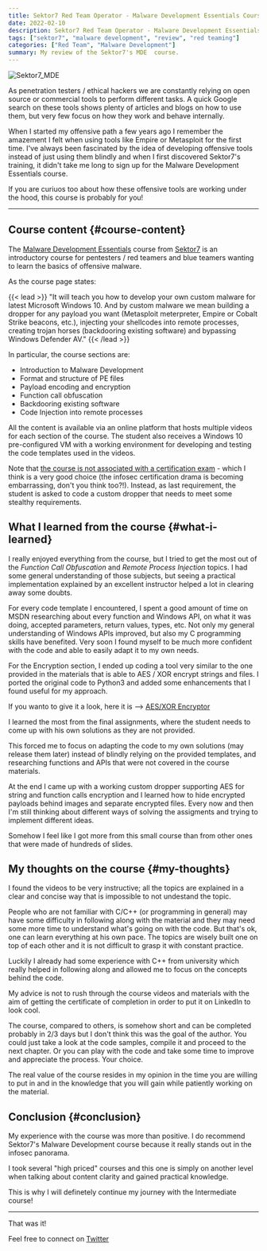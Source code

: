 ```yaml
---
title: Sektor7 Red Team Operator - Malware Development Essentials Course review
date: 2022-02-10
description: Sektor7 Red Team Operator - Malware Development Essentials Course review
tags: ["sektor7", "malware development", "review", "red teaming"]
categories: ["Red Team", "Malware Development"]
summary: My review of the Sektor7's MDE  course.
---
```


![Sektor7_MDE](/img/sektor7_mde.png)

As penetration testers / ethical hackers we are constantly relying on open source or commercial tools to perform different tasks. A quick Google search on these tools shows plenty of articles and blogs on how to use them, but very few focus on how they work and behave internally. 

When I started my offensive path a few years ago I remember the amazement I felt when using tools like Empire or Metasploit for the first time. I've always been fascinated by the idea of developing offensive tools instead of just using them blindly and when I first discovered Sektor7's training, it didn't take me long to sign up for the Malware Development Essentials course. 

If you are curiuos too about how these offensive tools are working under the hood, this course is probably for you! 

---


## Course content {#course-content}

The [Malware Development Essentials](https://institute.sektor7.net/red-team-operator-malware-development-essentials) course from <u>Sektor7</u> is an introductory course for pentesters / red teamers and blue teamers wanting to learn the basics of offensive malware. 

As the course page states:

{{< lead >}}
"It will teach you how to develop your own custom malware for latest Microsoft Windows 10. And by custom malware we mean building a dropper for any payload you want (Metasploit meterpreter, Empire or Cobalt Strike beacons, etc.), injecting your shellcodes into remote processes, creating trojan horses (backdooring existing software) and bypassing Windows Defender AV."
{{< /lead >}}


In particular, the course sections are:

- Introduction to Malware Development
- Format and structure of PE files
- Payload encoding and encryption
- Function call obfuscation
- Backdooring existing software
- Code Injection into remote processes


All the content is available via an online platform that hosts multiple videos for each section of the course. 
The student also receives a Windows 10 pre-configured VM with a working environment for developing and testing the code templates used in the videos. 

Note that <u>the course is not associated with a certification exam</u> - which I think is a very good choice (the infosec certification drama is becoming embarrassing, don't you think too?!). 
Instead, as last requirement, the student is asked to code a custom dropper that needs to meet some stealthy requirements.   


## What I learned from the course {#what-i-learned}

I really enjoyed everything from the course, but I tried to get the most out of the <i>Function Call Obfuscation</i> and <i>Remote Process Injection</i> topics. I had some general understanding of those subjects, but seeing a practical implementation explained by an excellent instructor helped a lot in clearing away some doubts. 

For every code template I encountered, I spent a good amount of time on MSDN researching about every function and Windows API, on what it was doing, accepted parameters, return values, types, etc. 
Not only my general understanding of Windows APIs improved, but also my C programming skills have benefited. Very soon I found myself to be much more confident with the code and able to easily adapt it to my own needs. 

For the Encryption section, I ended up coding a tool very similar to the one provided in the materials that is able to AES / XOR encrypt strings and files. I ported the original code to Python3 and added some enhancements that I found useful for my approach.

If you wanto to give it a look, here it is --> 
[AES/XOR Encryptor](https://github.com/lafx0/AESXOR-Encryptor)

I learned the most from the final assignments, where the student needs to come up with his own solutions as they are not provided.

This forced me to focus on adapting the code to my own solutions (may release them later) instead of blindly relying on the provided templates, and researching functions and APIs that were not covered in the course materials.

At the end I came up with a working custom dropper supporting AES for string and function calls encryption and I learned how to hide encrypted payloads behind images and separate encrypted files. Every now and then I'm still thinking about different ways of solving the assigments and trying to implement different ideas. 

Somehow I feel like I got more from this small course than from other ones that were made of hundreds of slides. 


## My thoughts on the course {#my-thoughts}

I found the videos to be very instructive; all the topics are explained in a clear and concise way that is impossible to not undestand the topic. 

People who are not familiar with C/C++ (or programming in general) may have some difficulty in following along with the material and they may need some more time to understand what's going on with the code. But that's ok, one can learn everything at his own pace. The topics are wisely built one on top of each other and it is not difficult to grasp it with constant practice. 

Luckily I already had some experience with C++ from university which really helped in following along and allowed me to focus on the concepts behind the code.  

My advice is not to rush through the course videos and materials with the aim of getting the certificate of completion in order to put it on LinkedIn to look cool.

The course, compared to others, is somehow short and can be completed probably in 2/3 days but I don't think this was the goal of the author. You could just take a look at the code samples, compile it and proceed to the next chapter. Or you can play with the code and take some time to improve and appreciate the process. Your choice. 

The real value of the course resides in my opinion in the time you are willing to put in and in the knowledge that you will gain while patiently working on the material. 


## Conclusion {#conclusion}

My experience with the course was more than positive. I do recommend Sektor7's Malware Development course because it really stands out in the infosec panorama. 

I took several "high priced" courses and this one   is simply on another level when talking about content clarity and gained practical knowledge. 

This is why I will definetely continue my journey with the Intermediate course!

---


That was it! 

Feel free to connect on [Twitter](https://twitter.com/_lafx0)







